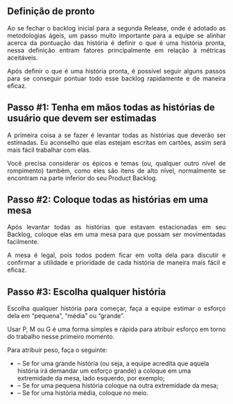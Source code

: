 ## Definição de pronto

<p align = "justify">Ao se fechar o backlog inicial para a segunda Release, onde é adotado as metodologias ágeis, um passo muito importante para a equipe se alinhar acerca da pontuação das história é definir o que é uma história pronta, nessa definição entram fatores principalmente em relação à métricas aceitáveis.</p>

<p align = "justify">Após definir o que é uma história pronta, é possível seguir alguns passos para se conseguir pontuar todo esse backlog rapidamente e de maneira eficaz.</p>

## Passo #1: Tenha em mãos todas as histórias de usuário que devem ser estimadas

<p align = "justify">A primeira coisa a se fazer é levantar todas as histórias que deverão ser estimadas. Eu aconselho que elas estejam escritas em cartões, assim será mais fácil trabalhar com elas.</p>
<p align = "justify">Você precisa considerar os épicos e temas (ou, qualquer outro nível de rompimento) também, como eles são itens de alto nível, normalmente se encontram na parte inferior do seu Product Backlog.</p>

## Passo #2: Coloque todas as histórias em uma mesa

<p align = "justify">Após levantar todas as histórias que estavam estacionadas em seu Backlog, coloque elas em uma mesa para que possam ser movimentadas facilmente.</p>

<p align = "justify">A mesa é legal, pois todos podem ficar em volta dela para discutir e confirmar a utilidade e prioridade de cada história de maneira mais fácil e eficaz.</p>

## Passo #3: Escolha qualquer história

<p align = "justify">Escolha qualquer história para começar, faça a equipe estimar o esforço dela em “pequena”, “média” ou “grande”.</p>

<p align = "justify">Usar P, M ou G é uma forma simples e rápida para atribuir esforço em torno do trabalho nesse primeiro momento.</p>

<p align = "justify">Para atribuir peso, faça o seguinte:</p>

* – Se for uma grande história (ou seja, a equipe acredita que aquela história irá demandar um esforço grande) a coloque em uma extremidade da mesa, lado esquerdo, por exemplo;
* – Se for uma pequena história coloque na outra extremidade da mesa;
* – Se for uma história média, coloque no meio.



